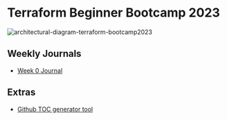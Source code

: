 # Terraform Beginner Bootcamp 2023


![architectural-diagram-terraform-bootcamp2023](https://github.com/agoetee/terraform-beginner-bootcamp-2023/assets/96971156/140605eb-ea8e-4900-8bce-6193fae0bdfe)

## Weekly Journals

- [Week 0 Journal](/journal/week-0.md)

## Extras
- [Github TOC generator tool](https://ecotrust-canada.github.io/markdown-toc/)
